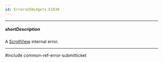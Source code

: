 ```yaml
---
id: ErrorsUIWidgets.E1030
---
```

---
##### shortDescription
A [ScrollView](/api-reference/10%20UI%20Widgets/dxScrollView '/Documentation/ApiReference/UI_Components/dxScrollView/') internal error.

---
#include common-ref-error-submitticket